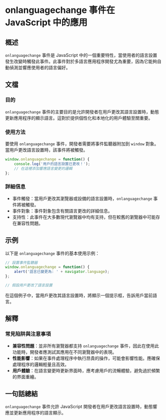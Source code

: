 <!--
Meta Description: # onlanguagechange 事件在 JavaScript 中的應用 ## 概述 `onlanguagechange` 事件是 JavaScript 中的一個重要特性，當使用者的語言設置發生改變時觸發此事件。此事件對於多語言應用程序開發尤為重要，因為它能夠自動偵測並響應使用者的語言偏好。 #...
Meta Keywords: onlanguagechange, javascript, window, function, 事件在
-->

# onlanguagechange 事件在 JavaScript 中的應用

## 概述
`onlanguagechange` 事件是 JavaScript 中的一個重要特性，當使用者的語言設置發生改變時觸發此事件。此事件對於多語言應用程序開發尤為重要，因為它能夠自動偵測並響應使用者的語言偏好。

## 文檔
### 目的
`onlanguagechange` 事件的主要目的是允許開發者在用戶更改其語言設置時，動態更新應用程序的顯示語言。這對於提供個性化和本地化的用戶體驗至關重要。

### 使用方法
要使用 `onlanguagechange` 事件，開發者需要將事件監聽器附加到 `window` 對象。當用戶更改語言設置時，該事件將被觸發。

```javascript
window.onlanguagechange = function() {
    console.log('用戶的語言設置已更改！');
    // 在這裡添加響應語言變更的邏輯
};
```

### 詳細信息
- 事件觸發：當用戶更改其瀏覽器或設備的語言設置時，`onlanguagechange` 事件將被觸發。
- 事件對象：事件對象包含有關語言更改的詳細信息。
- 支持性：此事件在大多數現代瀏覽器中均有支持，但在較舊的瀏覽器中可能存在兼容性問題。

## 示例
以下是 `onlanguagechange` 事件的基本使用示例：

```javascript
// 設置事件監聽器
window.onlanguagechange = function() {
    alert('語言已變更為: ' + navigator.language);
};

// 假設用戶更改了語言設置
```

在這個例子中，當用戶更改其語言設置時，將顯示一個提示框，告訴用戶當前語言。

## 解釋
### 常見陷阱與注意事項
- **兼容性問題**：並非所有瀏覽器都支持 `onlanguagechange` 事件，因此在使用此功能時，開發者應測試其應用在不同瀏覽器中的表現。
- **性能影響**：如果在事件處理程序中執行昂貴的操作，可能會影響性能。應確保處理程序的邏輯輕量且高效。
- **用戶體驗**：在語言變更時更新界面時，應考慮用戶的流暢體驗，避免過於頻繁的界面重繪。

## 一句話總結
`onlanguagechange` 事件允許 JavaScript 開發者在用戶更改語言設置時，動態響應並更新應用程序的語言顯示。
